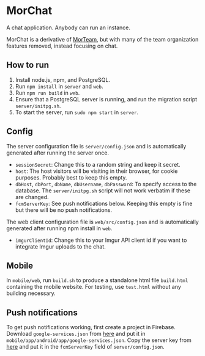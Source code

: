 # MorChat

A chat application. Anybody can run an instance.

MorChat is a derivative of [MorTeam](https://github.com/mortorqrobotics/morteam-server), but with many of the team organization features removed, instead focusing on chat.

## How to run

1. Install node.js, npm, and PostgreSQL.
2. Run `npm install` in `server` and `web`.
3. Run `npm run build` in `web`.
4. Ensure that a PostgreSQL server is running, and run the migration script `server/initpg.sh`.
5. To start the server, run `sudo npm start` in `server`.

## Config

The server configuration file is `server/config.json` and is automatically generated after running the server once.
- `sessionSecret`: Change this to a random string and keep it secret.
- `host`: The host visitors will be visiting in their browser, for cookie purposes. Probably best to keep this empty.
- `dbHost`, `dbPort`, `dbName`, `dbUsername`, `dbPassword`: To specify access to the database. The `server/initpg.sh` script will not work verbatim if these are changed.
- `fcmServerKey`: See push notifications below. Keeping this empty is fine but there will be no push notifications.

The web client configuration file is `web/src/config.json` and is automatically generated after running npm install in `web`.
- `imgurClientId`: Change this to your Imgur API client id if you want to integrate Imgur uploads to the chat.

## Mobile

In `mobile/web`, run `build.sh` to produce a standalone html file `build.html` containing the mobile website. For testing, use `test.html` without any building necessary.

## Push notifications

To get push notifications working, first create a project in Firebase. Download `google-services.json` from [here](https://console.firebase.google.com/project/_/settings/general/) and put it in `mobile/app/android/app/google-services.json`. Copy the server key from [here](https://console.firebase.google.com/project/_/settings/cloudmessaging/) and put it in the `fcmServerKey` field of `server/config.json`.
